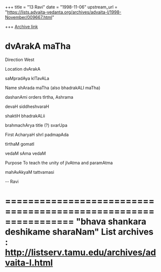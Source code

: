 +++
title = "13 Ravi"
date = "1998-11-06"
upstream_url = "https://lists.advaita-vedanta.org/archives/advaita-l/1998-November/009667.html"

+++
[Archive link](https://lists.advaita-vedanta.org/archives/advaita-l/1998-November/009667.html)

dvArakA maTha
=============

Direction       West

Location        dvArakA

saMpradAya      kITavALa

Name            shArada maTha (also bhadrakALI maTha)

dashanAmi
orders          tIrtha, Ashrama

devaH           siddheshvaraH

shaktiH         bhadrakALii

brahmachArya
title (?)       svarUpa

First AcharyaH  shrI padmapAda

tIrthaM         gomatI

vedaM           sAma vedaM

Purpose         To teach the unity of jIvAtma and paramAtma

mahAvAkyaM      tattvamasi


--
Ravi

================================================================
"bhava shankara deshikame sharaNam"
List archives : http://listserv.tamu.edu/archives/advaita-l.html
================================================================

